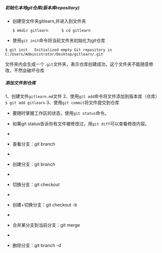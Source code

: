 ##### 初始化本地git仓库(版本库repository)
* 创建空文件夹gitlearn,并进入到文件夹  

  `
  $ mkdir gitlearn     
  $ cd gitlearn
  `

* 使用`git init`命令将当前文件夹初始化为git仓库  

`
  $ git init  
  Initialized empty Git repository in C:/Users/Administrator/Desktop/gitlearn/.git 
`  

文件夹内会生成一个`.git`文件夹，表示仓库创建成功，这个文件夹不能随意修改，不然会破坏仓库

##### 添加文件到仓库
1、创建文件`gitlearn.md`文件
2、使用`git add`命令将文件添加到版本库（仓库）
`
$ git add gitlearn
`
3、使用`git commit`将文件提交到仓库

*  要随时掌握工作区的状态，使用`git status`命令。

*  如果git status告诉你有文件被修改过，用`git diff`可以查看修改内容。
*
*  查看分支：git branch
*
*  创建分支：git branch <name>
*
*  切换分支：git checkout <name>
*
*  创建+切换分支：git checkout -b <name>
*
*  合并某分支到当前分支：git merge <name>
*
*  删除分支：git branch -d <name>
